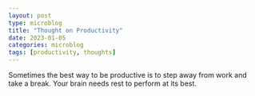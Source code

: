 ```yaml
---
layout: post
type: microblog
title: "Thought on Productivity"
date: 2023-01-05
categories: microblog
tags: [productivity, thoughts]
---
```


Sometimes the best way to be productive is to step away from work and take a break. Your brain needs rest to perform at its best.

